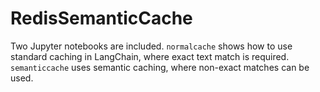 # RedisSemanticCache

Two Jupyter notebooks are included. `normalcache` shows how to use standard caching in LangChain, where exact text match is required. `semanticcache` uses semantic caching, where non-exact matches can be used.
